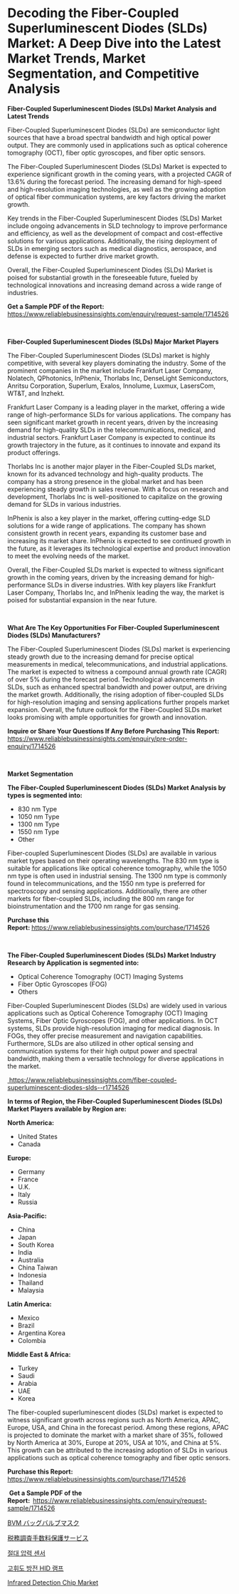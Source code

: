 <p><h1>Decoding the Fiber-Coupled Superluminescent Diodes (SLDs) Market: A Deep Dive into the Latest Market Trends, Market Segmentation, and Competitive Analysis</h1></p><p><strong>Fiber-Coupled Superluminescent Diodes (SLDs) Market Analysis and Latest Trends</strong></p>
<p><p>Fiber-Coupled Superluminescent Diodes (SLDs) are semiconductor light sources that have a broad spectral bandwidth and high optical power output. They are commonly used in applications such as optical coherence tomography (OCT), fiber optic gyroscopes, and fiber optic sensors.</p><p>The Fiber-Coupled Superluminescent Diodes (SLDs) Market is expected to experience significant growth in the coming years, with a projected CAGR of 13.6% during the forecast period. The increasing demand for high-speed and high-resolution imaging technologies, as well as the growing adoption of optical fiber communication systems, are key factors driving the market growth.</p><p>Key trends in the Fiber-Coupled Superluminescent Diodes (SLDs) Market include ongoing advancements in SLD technology to improve performance and efficiency, as well as the development of compact and cost-effective solutions for various applications. Additionally, the rising deployment of SLDs in emerging sectors such as medical diagnostics, aerospace, and defense is expected to further drive market growth.</p><p>Overall, the Fiber-Coupled Superluminescent Diodes (SLDs) Market is poised for substantial growth in the foreseeable future, fueled by technological innovations and increasing demand across a wide range of industries.</p></p>
<p><strong>Get a Sample PDF of the Report:&nbsp;</strong> <a href="https://www.reliablebusinessinsights.com/enquiry/request-sample/1714526">https://www.reliablebusinessinsights.com/enquiry/request-sample/1714526</a></p>
<p>&nbsp;</p>
<p><strong>Fiber-Coupled Superluminescent Diodes (SLDs) Major Market Players</strong></p>
<p><p>The Fiber-Coupled Superluminescent Diodes (SLDs) market is highly competitive, with several key players dominating the industry. Some of the prominent companies in the market include Frankfurt Laser Company, Nolatech, QPhotonics, InPhenix, Thorlabs Inc, DenseLight Semiconductors, Anritsu Corporation, Superlum, Exalos, Innolume, Luxmux, LasersCom, WT&T, and Inzhekt.</p><p>Frankfurt Laser Company is a leading player in the market, offering a wide range of high-performance SLDs for various applications. The company has seen significant market growth in recent years, driven by the increasing demand for high-quality SLDs in the telecommunications, medical, and industrial sectors. Frankfurt Laser Company is expected to continue its growth trajectory in the future, as it continues to innovate and expand its product offerings.</p><p>Thorlabs Inc is another major player in the Fiber-Coupled SLDs market, known for its advanced technology and high-quality products. The company has a strong presence in the global market and has been experiencing steady growth in sales revenue. With a focus on research and development, Thorlabs Inc is well-positioned to capitalize on the growing demand for SLDs in various industries.</p><p>InPhenix is also a key player in the market, offering cutting-edge SLD solutions for a wide range of applications. The company has shown consistent growth in recent years, expanding its customer base and increasing its market share. InPhenix is expected to see continued growth in the future, as it leverages its technological expertise and product innovation to meet the evolving needs of the market.</p><p>Overall, the Fiber-Coupled SLDs market is expected to witness significant growth in the coming years, driven by the increasing demand for high-performance SLDs in diverse industries. With key players like Frankfurt Laser Company, Thorlabs Inc, and InPhenix leading the way, the market is poised for substantial expansion in the near future.</p></p>
<p>&nbsp;</p>
<p><strong>What Are The Key Opportunities For Fiber-Coupled Superluminescent Diodes (SLDs) Manufacturers?</strong></p>
<p><p>The Fiber-Coupled Superluminescent Diodes (SLDs) market is experiencing steady growth due to the increasing demand for precise optical measurements in medical, telecommunications, and industrial applications. The market is expected to witness a compound annual growth rate (CAGR) of over 5% during the forecast period. Technological advancements in SLDs, such as enhanced spectral bandwidth and power output, are driving the market growth. Additionally, the rising adoption of fiber-coupled SLDs for high-resolution imaging and sensing applications further propels market expansion. Overall, the future outlook for the Fiber-Coupled SLDs market looks promising with ample opportunities for growth and innovation.</p></p>
<p><strong>Inquire or Share Your Questions If Any Before Purchasing This Report:</strong> <a href="https://www.reliablebusinessinsights.com/enquiry/pre-order-enquiry/1714526">https://www.reliablebusinessinsights.com/enquiry/pre-order-enquiry/1714526</a></p>
<p>&nbsp;</p>
<p><strong>Market Segmentation</strong></p>
<p><strong>The Fiber-Coupled Superluminescent Diodes (SLDs) Market Analysis by types is segmented into:</strong></p>
<p><ul><li>830 nm Type</li><li>1050 nm Type</li><li>1300 nm Type</li><li>1550 nm Type</li><li>Other</li></ul></p>
<p><p>Fiber-coupled Superluminescent Diodes (SLDs) are available in various market types based on their operating wavelengths. The 830 nm type is suitable for applications like optical coherence tomography, while the 1050 nm type is often used in industrial sensing. The 1300 nm type is commonly found in telecommunications, and the 1550 nm type is preferred for spectroscopy and sensing applications. Additionally, there are other markets for fiber-coupled SLDs, including the 800 nm range for bioinstrumentation and the 1700 nm range for gas sensing.</p></p>
<p><strong>Purchase this Report:&nbsp;</strong><a href="https://www.reliablebusinessinsights.com/purchase/1714526">https://www.reliablebusinessinsights.com/purchase/1714526</a></p>
<p>&nbsp;</p>
<p><strong>The Fiber-Coupled Superluminescent Diodes (SLDs) Market Industry Research by Application is segmented into:</strong></p>
<p><ul><li>Optical Coherence Tomography (OCT) Imaging Systems</li><li>Fiber Optic Gyroscopes (FOG)</li><li>Others</li></ul></p>
<p><p>Fiber-Coupled Superluminescent Diodes (SLDs) are widely used in various applications such as Optical Coherence Tomography (OCT) Imaging Systems, Fiber Optic Gyroscopes (FOG), and other applications. In OCT systems, SLDs provide high-resolution imaging for medical diagnosis. In FOGs, they offer precise measurement and navigation capabilities. Furthermore, SLDs are also utilized in other optical sensing and communication systems for their high output power and spectral bandwidth, making them a versatile technology for diverse applications in the market.</p></p>
<p><a href="https://www.reliablebusinessinsights.com/fiber-coupled-superluminescent-diodes-slds--r1714526">&nbsp;https://www.reliablebusinessinsights.com/fiber-coupled-superluminescent-diodes-slds--r1714526</a></p>
<p><strong>In terms of Region, the Fiber-Coupled Superluminescent Diodes (SLDs) Market Players available by Region are:</strong></p>
<p>
    <p> <strong> North America: </strong>
        <ul>
            <li>United States</li>
            <li>Canada</li>
        </ul>
        </p> 
    <p> <strong> Europe: </strong>
        <ul>
            <li>Germany</li>
            <li>France</li>
            <li>U.K.</li>
            <li>Italy</li>
            <li>Russia</li>
        </ul>
        </p> 
    <p> <strong> Asia-Pacific: </strong>
        <ul>
            <li>China</li>
            <li>Japan</li>
            <li>South Korea</li>
            <li>India</li>
            <li>Australia</li>
            <li>China Taiwan</li>
            <li>Indonesia</li>
            <li>Thailand</li>
            <li>Malaysia</li>
        </ul>
        </p> 
    <p> <strong> Latin America: </strong>
        <ul>
            <li>Mexico</li>
            <li>Brazil</li>
            <li>Argentina Korea</li>
            <li>Colombia</li>
        </ul>
        </p> 
    <p> <strong> Middle East & Africa: </strong>
        <ul>
            <li>Turkey</li>
            <li>Saudi</li>
            <li>Arabia</li>
            <li>UAE</li>
            <li>Korea</li>
        </ul>
    </p>
    </p>
<p><p>The fiber-coupled superluminescent diodes (SLDs) market is expected to witness significant growth across regions such as North America, APAC, Europe, USA, and China in the forecast period. Among these regions, APAC is projected to dominate the market with a market share of 35%, followed by North America at 30%, Europe at 20%, USA at 10%, and China at 5%. This growth can be attributed to the increasing adoption of SLDs in various applications such as optical coherence tomography and fiber optic sensors.</p></p>
<p><strong>Purchase this Report: </strong><a href="https://www.reliablebusinessinsights.com/purchase/1714526">https://www.reliablebusinessinsights.com/purchase/1714526</a></p>
<p>&nbsp;<strong>Get a Sample PDF of the Report:&nbsp;&nbsp;</strong><a href="https://www.reliablebusinessinsights.com/enquiry/request-sample/1714526">https://www.reliablebusinessinsights.com/enquiry/request-sample/1714526</a></p>
<p><strong></strong></p>
<p><p><a href="https://github.com/ihabdkwlxs948/Market-Research-Report-List-2/blob/main/3165488113367.md">BVM バッグバルブマスク</a></p><p><a href="https://github.com/dadanedu33/Market-Research-Report-List-2/blob/main/1395211113368.md">税務調査手数料保護サービス</a></p><p><a href="https://github.com/giancarlo642004/Market-Research-Report-List-1/blob/main/1516053124091.md">절대 압력 센서</a></p><p><a href="https://github.com/rustymarie2024/Market-Research-Report-List-1/blob/main/6685796124092.md">고휘도 방전 HID 램프</a></p><p><a href="https://github.com/singletonthaxterkelliehr2df/Market-Research-Report-List-2/blob/main/infrared-detection-chip-market.md">Infrared Detection Chip Market</a></p></p>